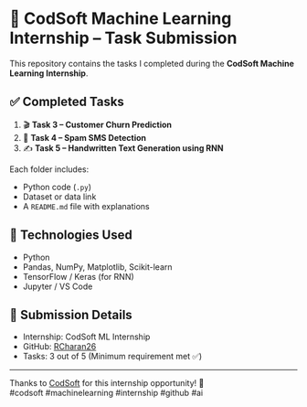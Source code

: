 # 📘 CodSoft Machine Learning Internship – Task Submission

This repository contains the tasks I completed during the **CodSoft Machine Learning Internship**.

## ✅ Completed Tasks

1. 🎬 **Task 3 – Customer Churn Prediction**
2. 💬 **Task 4 – Spam SMS Detection**
3. ✍️ **Task 5 – Handwritten Text Generation using RNN**

Each folder includes:
- Python code (`.py`)
- Dataset or data link
- A `README.md` file with explanations

## 🧠 Technologies Used
- Python
- Pandas, NumPy, Matplotlib, Scikit-learn
- TensorFlow / Keras (for RNN)
- Jupyter / VS Code

## 📍 Submission Details
- Internship: CodSoft ML Internship
- GitHub: [RCharan26](https://github.com/RCharan26)
- Tasks: 3 out of 5 (Minimum requirement met ✅)

---

Thanks to [CodSoft](https://www.codsoft.in) for this internship opportunity! 🙌  
#codsoft #machinelearning #internship #github #ai
